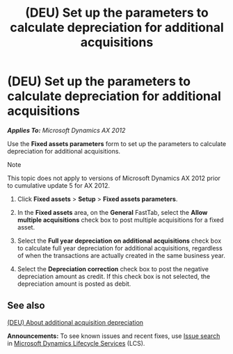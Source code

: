 ﻿---
title: (DEU) Set up the parameters to calculate depreciation for additional acquisitions
TOCTitle: (DEU) Set up the parameters to calculate depreciation for additional acquisitions
ms:assetid: 66920537-c036-44a1-a22d-24e8a5b66c60
ms:mtpsurl: https://technet.microsoft.com/en-us/library/Dn249830(v=AX.60)
ms:contentKeyID: 54768254
ms.date: 04/18/2014
mtps_version: v=AX.60
f1_keywords:
- Forms.AssetParameters
- DE - 00002
- MsDynAx060.Forms.AssetParameters
---

# (DEU) Set up the parameters to calculate depreciation for additional acquisitions 


_**Applies To:** Microsoft Dynamics AX 2012_

Use the **Fixed assets parameters** form to set up the parameters to calculate depreciation for additional acquisitions.


> [!NOTE]
> <P>This topic does not apply to versions of Microsoft Dynamics AX 2012 prior to cumulative update 5 for AX 2012.</P>



1.  Click **Fixed assets** \> **Setup** \> **Fixed assets parameters**.

2.  In the **Fixed assets** area, on the **General** FastTab, select the **Allow multiple acquisitions** check box to post multiple acquisitions for a fixed asset.

3.  Select the **Full year depreciation on additional acquisitions** check box to calculate full year depreciation for additional acquisitions, regardless of when the transactions are actually created in the same business year.

4.  Select the **Depreciation correction** check box to post the negative depreciation amount as credit. If this check box is not selected, the depreciation amount is posted as debit.

## See also

[(DEU) About additional acquisition depreciation](deu-about-additional-acquisition-depreciation.md)

  
**Announcements:** To see known issues and recent fixes, use [Issue search](http://go.microsoft.com/fwlink/?linkid=389258) in [Microsoft Dynamics Lifecycle Services](http://go.microsoft.com/fwlink/?linkid=306505) (LCS).


